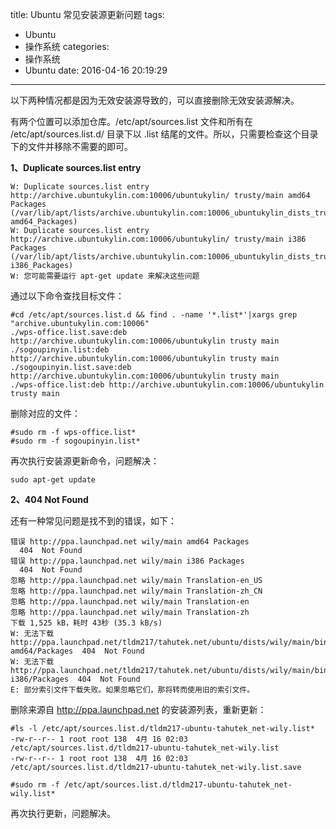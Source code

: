 title: Ubuntu 常见安装源更新问题
tags:
  - Ubuntu
  - 操作系统
categories:
  - 操作系统
  - Ubuntu
date: 2016-04-16 20:19:29
---


以下两种情况都是因为无效安装源导致的，可以直接删除无效安装源解决。

有两个位置可以添加仓库。/etc/apt/sources.list 文件和所有在 /etc/apt/sources.list.d/ 目录下以 .list 结尾的文件。所以，只需要检查这个目录下的文件并移除不需要的即可。

**1、Duplicate sources.list entry**

	W: Duplicate sources.list entry http://archive.ubuntukylin.com:10006/ubuntukylin/ trusty/main amd64 Packages (/var/lib/apt/lists/archive.ubuntukylin.com:10006_ubuntukylin_dists_trusty_main_binary-amd64_Packages)
	W: Duplicate sources.list entry http://archive.ubuntukylin.com:10006/ubuntukylin/ trusty/main i386 Packages (/var/lib/apt/lists/archive.ubuntukylin.com:10006_ubuntukylin_dists_trusty_main_binary-i386_Packages)
	W: 您可能需要运行 apt-get update 来解决这些问题

通过以下命令查找目标文件：

	#cd /etc/apt/sources.list.d && find . -name '*.list*'|xargs grep "archive.ubuntukylin.com:10006"
	./wps-office.list.save:deb http://archive.ubuntukylin.com:10006/ubuntukylin trusty main
	./sogoupinyin.list:deb http://archive.ubuntukylin.com:10006/ubuntukylin trusty main
	./sogoupinyin.list.save:deb http://archive.ubuntukylin.com:10006/ubuntukylin trusty main
	./wps-office.list:deb http://archive.ubuntukylin.com:10006/ubuntukylin trusty main

删除对应的文件：

	#sudo rm -f wps-office.list*
	#sudo rm -f sogoupinyin.list*

再次执行安装源更新命令，问题解决：

	sudo apt-get update

**2、404  Not Found**

还有一种常见问题是找不到的错误，如下：

	错误 http://ppa.launchpad.net wily/main amd64 Packages
	  404  Not Found
	错误 http://ppa.launchpad.net wily/main i386 Packages
	  404  Not Found
	忽略 http://ppa.launchpad.net wily/main Translation-en_US
	忽略 http://ppa.launchpad.net wily/main Translation-zh_CN
	忽略 http://ppa.launchpad.net wily/main Translation-en
	忽略 http://ppa.launchpad.net wily/main Translation-zh
	下载 1,525 kB，耗时 43秒 (35.3 kB/s)
	W: 无法下载 http://ppa.launchpad.net/tldm217/tahutek.net/ubuntu/dists/wily/main/binary-amd64/Packages  404  Not Found
	W: 无法下载 http://ppa.launchpad.net/tldm217/tahutek.net/ubuntu/dists/wily/main/binary-i386/Packages  404  Not Found
	E: 部分索引文件下载失败。如果忽略它们，那将转而使用旧的索引文件。

删除来源自 http://ppa.launchpad.net 的安装源列表，重新更新：

	#ls -l /etc/apt/sources.list.d/tldm217-ubuntu-tahutek_net-wily.list*
	-rw-r--r-- 1 root root 138  4月 16 02:03 /etc/apt/sources.list.d/tldm217-ubuntu-tahutek_net-wily.list
	-rw-r--r-- 1 root root 138  4月 16 02:03 /etc/apt/sources.list.d/tldm217-ubuntu-tahutek_net-wily.list.save
	
	#sudo rm -f /etc/apt/sources.list.d/tldm217-ubuntu-tahutek_net-wily.list*
	
再次执行更新，问题解决。
